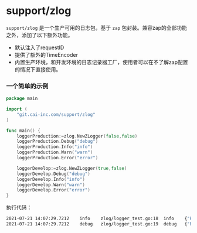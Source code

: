 # support/zlog

`support/zlog` 是一个生产可用的日志包，基于 `zap` 包封装。兼容zap的全部功能之外，添加了以下额外功能。
- 默认注入了requestID
- 提供了额外的TimeEncoder
- 内置生产环境，和开发环境的日志记录器工厂，使用者可以在不了解zap配置的情况下直接使用。


### 一个简单的示例

```go
package main

import (
    "git.cai-inc.com/support/zlog"
)

func main() {
	loggerProduction:=zlog.NewZLogger(false,false)
	loggerProduction.Debug("debug")
	loggerProduction.Info("info")
	loggerProduction.Warn("warn")
	loggerProduction.Error("error")

	loggerDevelop:=zlog.NewZLogger(true,false)
	loggerDevelop.Debug("debug")
	loggerDevelop.Info("info")
	loggerDevelop.Warn("warn")
	loggerDevelop.Error("error")
}
```

执行代码：

```bash
2021-07-21 14:07:29.7212	info	zlog/logger_test.go:18	info	{"RequestID": "91f9c739-fb7f-4536-a91f-3882b038381b"}
2021-07-21 14:07:29.7212	debug	zlog/logger_test.go:19	debug	{"RequestID": "91f9c739-fb7f-4536-a91f-3882b038381b"}
```


